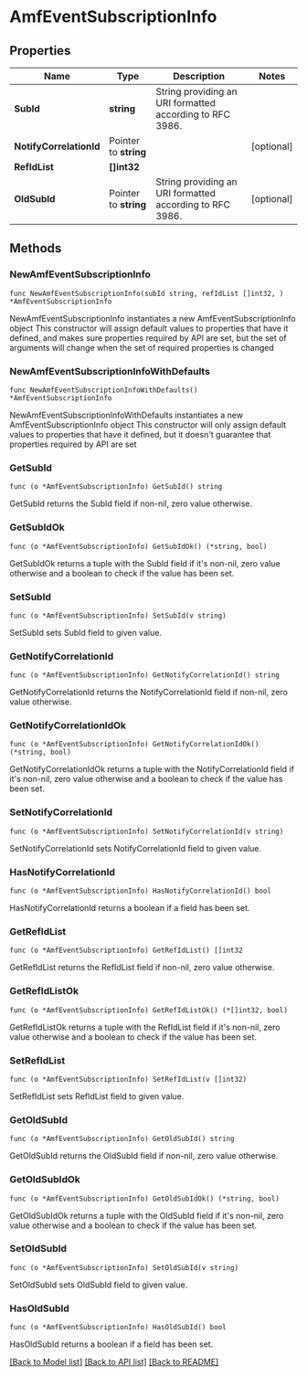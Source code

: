 # AmfEventSubscriptionInfo

## Properties

Name | Type | Description | Notes
------------ | ------------- | ------------- | -------------
**SubId** | **string** | String providing an URI formatted according to RFC 3986. | 
**NotifyCorrelationId** | Pointer to **string** |  | [optional] 
**RefIdList** | **[]int32** |  | 
**OldSubId** | Pointer to **string** | String providing an URI formatted according to RFC 3986. | [optional] 

## Methods

### NewAmfEventSubscriptionInfo

`func NewAmfEventSubscriptionInfo(subId string, refIdList []int32, ) *AmfEventSubscriptionInfo`

NewAmfEventSubscriptionInfo instantiates a new AmfEventSubscriptionInfo object
This constructor will assign default values to properties that have it defined,
and makes sure properties required by API are set, but the set of arguments
will change when the set of required properties is changed

### NewAmfEventSubscriptionInfoWithDefaults

`func NewAmfEventSubscriptionInfoWithDefaults() *AmfEventSubscriptionInfo`

NewAmfEventSubscriptionInfoWithDefaults instantiates a new AmfEventSubscriptionInfo object
This constructor will only assign default values to properties that have it defined,
but it doesn't guarantee that properties required by API are set

### GetSubId

`func (o *AmfEventSubscriptionInfo) GetSubId() string`

GetSubId returns the SubId field if non-nil, zero value otherwise.

### GetSubIdOk

`func (o *AmfEventSubscriptionInfo) GetSubIdOk() (*string, bool)`

GetSubIdOk returns a tuple with the SubId field if it's non-nil, zero value otherwise
and a boolean to check if the value has been set.

### SetSubId

`func (o *AmfEventSubscriptionInfo) SetSubId(v string)`

SetSubId sets SubId field to given value.


### GetNotifyCorrelationId

`func (o *AmfEventSubscriptionInfo) GetNotifyCorrelationId() string`

GetNotifyCorrelationId returns the NotifyCorrelationId field if non-nil, zero value otherwise.

### GetNotifyCorrelationIdOk

`func (o *AmfEventSubscriptionInfo) GetNotifyCorrelationIdOk() (*string, bool)`

GetNotifyCorrelationIdOk returns a tuple with the NotifyCorrelationId field if it's non-nil, zero value otherwise
and a boolean to check if the value has been set.

### SetNotifyCorrelationId

`func (o *AmfEventSubscriptionInfo) SetNotifyCorrelationId(v string)`

SetNotifyCorrelationId sets NotifyCorrelationId field to given value.

### HasNotifyCorrelationId

`func (o *AmfEventSubscriptionInfo) HasNotifyCorrelationId() bool`

HasNotifyCorrelationId returns a boolean if a field has been set.

### GetRefIdList

`func (o *AmfEventSubscriptionInfo) GetRefIdList() []int32`

GetRefIdList returns the RefIdList field if non-nil, zero value otherwise.

### GetRefIdListOk

`func (o *AmfEventSubscriptionInfo) GetRefIdListOk() (*[]int32, bool)`

GetRefIdListOk returns a tuple with the RefIdList field if it's non-nil, zero value otherwise
and a boolean to check if the value has been set.

### SetRefIdList

`func (o *AmfEventSubscriptionInfo) SetRefIdList(v []int32)`

SetRefIdList sets RefIdList field to given value.


### GetOldSubId

`func (o *AmfEventSubscriptionInfo) GetOldSubId() string`

GetOldSubId returns the OldSubId field if non-nil, zero value otherwise.

### GetOldSubIdOk

`func (o *AmfEventSubscriptionInfo) GetOldSubIdOk() (*string, bool)`

GetOldSubIdOk returns a tuple with the OldSubId field if it's non-nil, zero value otherwise
and a boolean to check if the value has been set.

### SetOldSubId

`func (o *AmfEventSubscriptionInfo) SetOldSubId(v string)`

SetOldSubId sets OldSubId field to given value.

### HasOldSubId

`func (o *AmfEventSubscriptionInfo) HasOldSubId() bool`

HasOldSubId returns a boolean if a field has been set.


[[Back to Model list]](../README.md#documentation-for-models) [[Back to API list]](../README.md#documentation-for-api-endpoints) [[Back to README]](../README.md)


